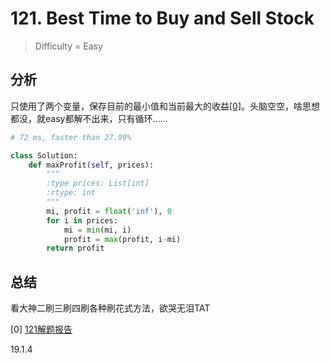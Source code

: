 # 121. Best Time to Buy and Sell Stock
> Difficulty = Easy

## 分析

只使用了两个变量，保存目前的最小值和当前最大的收益[[0]](https://blog.csdn.net/fuxuemingzhu/article/details/51291151)。头脑空空，啥思想都没，就easy都解不出来，只有循环……

```python
# 72 ms, faster than 27.99%

class Solution:
	def maxProfit(self, prices):
		"""
		:type prices: List[int]
		:rtype: int
		"""
		mi, profit = float('inf'), 0
		for i in prices:
			mi = min(mi, i)
			profit = max(profit, i-mi)
		return profit
```


## 总结

看大神二刷三刷四刷各种刷花式方法，欲哭无泪TAT

[0] [121解题报告](https://blog.csdn.net/fuxuemingzhu/article/details/51291151)

19.1.4